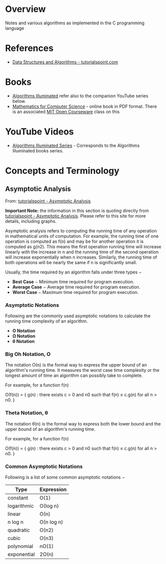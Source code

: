 # Overview

Notes and various algorithms as implemented in the C programming language

# References

* [Data Structures and Algorithms - tutorialspoint.com](https://www.tutorialspoint.com/data_structures_algorithms/index.htm)

# Books

* [Algorithms Illuminated](https://www.amazon.com/Algorithms-Illuminated-Part-1-Basics-ebook/dp/B075YQP38X) refer also to the companion YouTube series below.
* [Mathematics for Computer Science](https://courses.csail.mit.edu/6.042/spring17/mcs.pdf) - online book in PDF format.  There is an associated [MIT Open Courseware](https://ocw.mit.edu/courses/electrical-engineering-and-computer-science/6-042j-mathematics-for-computer-science-fall-2010/) class on this

# YouTube Videos

* [Algorithms Illuminated Series](https://www.youtube.com/watch?v=yRM3sc57q0c&list=PLXFMmlk03Dt7Q0xr1PIAriY5623cKiH7V&t=41s&index=1) - Corresponds to the Algorithms Illuminated books series.

# Concepts and Terminology


## Asymptotic Analysis

From: [tutorialspoint - Asymptotic Analysis](https://www.tutorialspoint.com/data_structures_algorithms/asymptotic_analysis.htm)

**Important Note:** the information in this section is quoting directly from [tutorialspoint - Asymptotic Analysis](https://www.tutorialspoint.com/data_structures_algorithms/asymptotic_analysis.htm).  Please refer to this site for more details, including graphs.

Asymptotic analysis refers to computing the running time of any operation in mathematical units of computation. For example, the running time of one operation is computed as f(n) and may be for another operation it is computed as g(n2). This means the first operation running time will increase linearly with the increase in n and the running time of the second operation will increase exponentially when n increases. Similarly, the running time of both operations will be nearly the same if n is significantly small.

Usually, the time required by an algorithm falls under three types −

* **Best Case** − Minimum time required for program execution.
* **Average Case** − Average time required for program execution.
* **Worst Case** − Maximum time required for program execution.

### Asymptotic Notations
Following are the commonly used asymptotic notations to calculate the running time complexity of an algorithm.

* **Ο Notation**
* **Ω Notation**
* **θ Notation**

### Big Oh Notation, Ο

The notation Ο(n) is the formal way to express the upper bound of an algorithm's running time. It measures the worst case time complexity or the longest amount of time an algorithm can possibly take to complete.

For example, for a function f(n)

Ο(f(n)) = { g(n) : there exists c > 0 and n0 such that f(n) ≤ c.g(n) for all n > n0. }

### Theta Notation, θ

The notation θ(n) is the formal way to express both the lower bound and the upper bound of an algorithm's running time.

For example, for a function f(n)

Ο(f(n)) = { g(n) : there exists c > 0 and n0 such that f(n) ≤ c.g(n) for all n > n0. }

### Common Asymptotic Notations

Following is a list of some common asymptotic notations −

Type         | Expression
-------------|-------------
constant     | Ο(1)
logarithmic  | Ο(log n)
linear       | Ο(n)
n log n      | Ο(n log n)
quadratic    | Ο(n2)
cubic        | Ο(n3)
polynomial   | nΟ(1)
exponential  | 2Ο(n)
